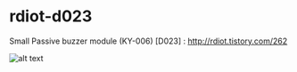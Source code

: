 # rdiot-d023
Small Passive buzzer module (KY-006) [D023] : http://rdiot.tistory.com/262

![alt text](http://cfile28.uf.tistory.com/image/22482B4157E9C32A11BD5B)
